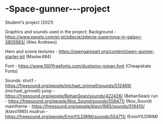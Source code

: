 # -Space-gunner---project
 Student's project (2021)

Graphics and sounds used in the project:
Background - https://www.pexels.com/pl-pl/zdjecie/zdjecie-supernova-in-galaxy-3805983/ (Alex Andrews)

Hero and scene textures - https://opengameart.org/content/open-gunner-starter-kit (Master484)

Font - https://www.1001freefonts.com/dustismo-roman.font (Cheapskate Fonts)

Sounds:
shot1 - https://freesound.org/people/michael_grinnell/sounds/512469/ (michael_grinnell)
jump - https://freesound.org/people/BehanSean/sounds/422426/ (BehanSean)
run - https://freesound.org/people/Nox_Sound/sounds/558471/ (Nox_Sound)
maintheme - https://freesound.org/people/klavo1985/sounds/519410/ (klavo1985)
mudrun - https://freesound.org/people/EminYILDIRIM/sounds/554711/ (EminYILDIRIM)
